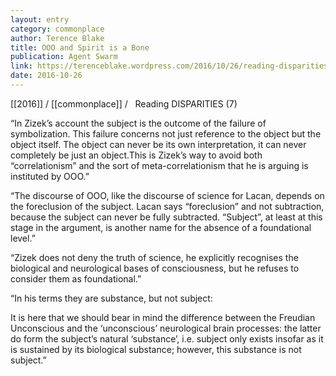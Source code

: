 ```yaml
---
layout: entry
category: commonplace
author: Terence Blake
title: OOO and Spirit is a Bone
publication: Agent Swarm
link: https://terenceblake.wordpress.com/2016/10/26/reading-disparities-7-ooo-and-spirit-is-a-bone/
date: 2016-10-26
---
```


[[2016]] / [[commonplace]] / 
 
Reading DISPARITIES (7)

“In Zizek’s account the subject is the outcome of the failure of symbolization. This failure concerns not just reference to the object but the object itself. The object can never be its own interpretation, it can never completely be just an object.This is Zizek’s way to avoid both “correlationism” and the sort of meta-correlationism that he is arguing is instituted by OOO.”

“The discourse of OOO, like the discourse of science for Lacan, depends on the foreclusion of the subject. Lacan says “foreclusion” and not subtraction, because the subject can never be fully subtracted. “Subject”, at least at this stage in the argument, is another name for the absence of a foundational level.”

“Zizek does not deny the truth of science, he explicitly recognises the biological and neurological bases of consciousness, but he refuses to consider them as foundational.”

“In his terms they are substance, but not subject:

It is here that we should bear in mind the difference between the Freudian Unconscious and the ‘unconscious’ neurological brain processes: the latter do form the subject’s natural ‘substance’, i.e. subject only exists insofar as it is sustained by its biological substance; however, this substance is not subject.”


